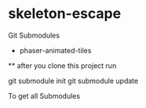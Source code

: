 # skeleton-escape

Git Submodules
- phaser-animated-tiles

** after you clone this project run

git submodule init
git submodule update

To get all Submodules